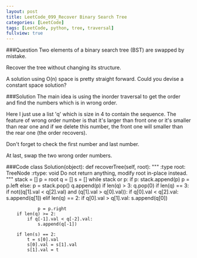 ```yaml
---
layout: post
title: LeetCode_099_Recover Binary Search Tree
categories: [LeetCode]
tags: [LeetCode, python, tree, traversal]
fullview: true
---
```

###Question
Two elements of a binary search tree (BST) are swapped by mistake.

Recover the tree without changing its structure.

A solution using O(n) space is pretty straight forward. Could you devise a constant space solution?

###Solution
The main idea is using the inorder traversal to get the order and find the numbers which is in wrong order.

Here I just use a list 'q' which is size in 4 to contain the sequence. The feature of wrong order number is that it's larger than front one or it's smaller than rear one and if we delete this number, the front one will smaller than the rear one (the order recovers).

Don't forget to check the first number and last number.

At last, swap the two wrong order numbers.

###Code
	class Solution(object):
    def recoverTree(self, root):
        """
        :type root: TreeNode
        :rtype: void Do not return anything, modify root in-place instead.
        """
        stack = []
        p = root
        q = []
        s = []
        while stack or p:
            if p:
                stack.append(p)
                p = p.left
            else:
                p = stack.pop()
                q.append(p)
                if len(q) > 3:
                    q.pop(0)
                if len(q) == 3:
                    if not((q[1].val < q[2].val) and (q[1].val > q[0].val)):
                        if q[0].val < q[2].val:
                            s.append(q[1])
                elif len(q) == 2:
                    if q[0].val > q[1].val:
                        s.append(q[0])
                
                p = p.right
        if len(q) >= 2:        
            if q[-1].val < q[-2].val:
                s.append(q[-1])

        if len(s) == 2:
            t = s[0].val
            s[0].val = s[1].val
            s[1].val = t